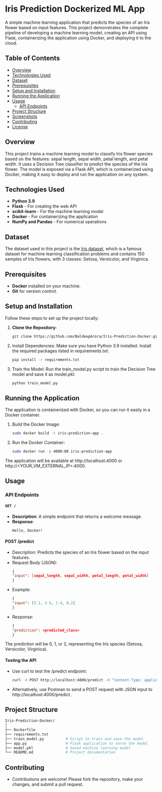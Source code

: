 # Iris Prediction Dockerized ML App

A simple machine learning application that predicts the species of an Iris flower based on input features. This project demonstrates the complete pipeline of developing a machine learning model, creating an API using Flask, containerizing the application using Docker, and deploying it to the cloud.

## Table of Contents
- [Overview](#overview)
- [Technologies Used](#technologies-used)
- [Dataset](#dataset)
- [Prerequisites](#prerequisites)
- [Setup and Installation](#setup-and-installation)
- [Running the Application](#running-the-application)
- [Usage](#usage)
  - [API Endpoints](#api-endpoints)
- [Project Structure](#project-structure)
- [Screenshots](#screenshots)
- [Contributing](#contributing)
- [License](#license)

## Overview
This project trains a machine learning model to classify Iris flower species based on the features: sepal length, sepal width, petal length, and petal width. It uses a Decision Tree classifier to predict the species of the Iris flower. The model is exposed via a Flask API, which is containerized using Docker, making it easy to deploy and run the application on any system.

## Technologies Used
- **Python 3.9**
- **Flask** - For creating the web API
- **scikit-learn** - For the machine learning model
- **Docker** - For containerizing the application
- **NumPy and Pandas** - For numerical operations

## Dataset
The dataset used in this project is the [Iris dataset](https://en.wikipedia.org/wiki/Iris_flower_data_set), which is a famous dataset for machine learning classification problems and contains 150 samples of Iris flowers, with 3 classes: Setosa, Versicolor, and Virginica.

## Prerequisites
- **Docker** installed on your machine.
- **Git** for version control.

## Setup and Installation
Follow these steps to set up the project locally:

1. **Clone the Repository**:
   ```bash
   git clone https://github.com/BaldeepArora/Iris-Prediction-Docker.git
2. Install Dependencies: Make sure you have Python 3.9 installed. Install the required packages listed in requirements.txt:
   ```bash
   pip install -r requirements.txt
3. Train the Model: Run the train_model.py script to train the Decision Tree model and save it as model.pkl:
   ```bash
   python train_model.py

## Running the Application 
The application is containerized with Docker, so you can run it easily in a Docker container.
1. Build the Docker Image:
   ```bash
   sudo docker build -t iris-prediction-app .
2. Run the Docker Container:
   ```bash
   sudo docker run -p 4000:80 iris-prediction-app
The application will be available at http://localhost:4000 or http://<YOUR_VM_EXTERNAL_IP>:4000.

## Usage

### API Endpoints

#### `GET /`
- **Description**: A simple endpoint that returns a welcome message.
- **Response**:
  ```html
  Hello, Docker!
#### POST /predict
- Description: Predicts the species of an Iris flower based on the input features.
- Request Body (JSON):
  ```json
  {
  "input": [sepal_length, sepal_width, petal_length, petal_width]
  }
- Example:
  ```json
  {
  "input": [5.1, 3.5, 1.4, 0.2]
  }
- Response:
  ```json
  {
  "prediction": <predicted_class>
  }
The prediction will be 0, 1, or 2, representing the Iris species (Setosa, Versicolor, Virginica).

#### Testing the API
- Use curl to test the /predict endpoint:
  ```bash
  curl -X POST http://localhost:4000/predict -H "Content-Type: application/json" -d '{"input": [5.1, 3.5, 1.4, 0.2]}'
- Alternatively, use Postman to send a POST request with JSON input to http://localhost:4000/predict.

## Project Structure
```bash
Iris-Prediction-Docker/
│
├── Dockerfile
├── requirements.txt
├── train_model.py          # Script to train and save the model
├── app.py                  # Flask application to serve the model
├── model.pkl               # Saved machine learning model
└── README.md               # Project documentation
```
## Contributing
- Contributions are welcome! Please fork the repository, make your changes, and submit a pull request.
